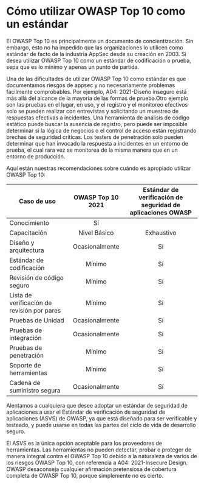 # Cómo utilizar OWASP Top 10 como un estándar

El OWASP Top 10 es principalmente un documento de concientización. Sin embargo, esto no ha impedido que las organizaciones lo utilicen como estándar de facto de la industria AppSec desde su creación en 2003. Si desea utilizar OWASP Top 10 como un estándar de codificación o prueba, sepa que es lo mínimo y apenas un punto de partida.

Una de las dificultades de utilizar OWASP Top 10 como estándar es que documentamos riesgos de appsec y no necesariamente problemas fácilmente comprobables.
Por ejemplo, A04: 2021-Diseño inseguro está más allá del alcance de la mayoría de las formas de prueba.Otro ejemplo son las pruebas en el lugar, en uso, y el registro y el monitoreo efectivos solo se pueden realizar con entrevistas y solicitando un muestreo de respuestas efectivas a incidentes. Una herramienta de análisis de código estático puede buscar la ausencia de registro, pero puede ser imposible determinar si la lógica de negocios o el control de acceso están registrando brechas de seguridad críticas. Los testers de penetración solo pueden determinar que han invocado la respuesta a incidentes en un entorno de prueba, el cual rara vez se monitorea de la misma manera que en un entorno de producción.

Aquí están nuestras recomendaciones sobre cuándo es apropiado utilizar OWASP Top 10:

| Caso de uso                                 | OWASP Top 10 2021   | Estándar de verificación de seguridad de aplicaciones OWASP |
|---------------------------------------------|:-------------------:|:-----------------------------------------------------------:|
| Conocimiento                                | Sí                  |                                                             |
| Capacitación                                | Nivel Básico        | Exhaustivo                                                  |
| Diseño y arquitectura                       | Ocasionalmente      | Sí                                                          |
| Estándar de codificación                    | Mínimo              | Sí                                                          |
| Revisión de código seguro                   | Mínimo              | Sí                                                          |
| Lista de verificación de revisión por pares | Mínimo              | Sí                                                          |
| Pruebas de Unidad                           | Ocasionalmente      | Sí                                                          |
| Pruebas de integración                      | Ocasionalmente      | Sí                                                          |
| Pruebas de penetración                      | Mínimo              | Sí                                                          |
| Soporte de herramientas                     | Mínimo              | Sí                                                          |
| Cadena de suministro segura                 | Ocasionalmente      | Sí                                                          |

Alentamos a cualquiera que desee adoptar un estándar de seguridad de aplicaciones a usar el Estándar de verificación de seguridad de aplicaciones (ASVS) de OWASP, ya que está diseñado para ser verificable y testeado, y puede usarse en todas las partes del ciclo de vida de desarrollo seguro.

El ASVS es la única opción aceptable para los proveedores de herramientas. Las herramientas no pueden detectar, probar o proteger de manera integral contra el OWASP Top 10 debido a la naturaleza de varios de los riesgos OWASP Top 10, con referencia a A04: 2021-Insecure Design. OWASP desaconseja cualquier afirmación pretensiosa de cobertura completa de OWASP Top 10, porque simplemente no es cierto.

